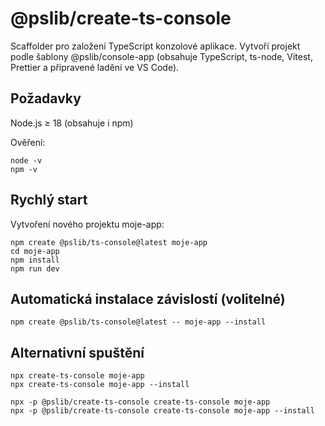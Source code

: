 # @pslib/create-ts-console

Scaffolder pro založení TypeScript konzolové aplikace. Vytvoří projekt podle šablony @pslib/console-app (obsahuje TypeScript, ts-node, Vitest, Prettier a připravené ladění ve VS Code).

## Požadavky

Node.js ≥ 18 (obsahuje i npm)

Ověření: 
````
node -v
npm -v
````

## Rychlý start

Vytvoření nového projektu moje-app:

````
npm create @pslib/ts-console@latest moje-app
cd moje-app
npm install
npm run dev
````

## Automatická instalace závislostí (volitelné)
````
npm create @pslib/ts-console@latest -- moje-app --install
````

## Alternativní spuštění
````
npx create-ts-console moje-app
npx create-ts-console moje-app --install
````
````
npx -p @pslib/create-ts-console create-ts-console moje-app
npx -p @pslib/create-ts-console create-ts-console moje-app --install
````